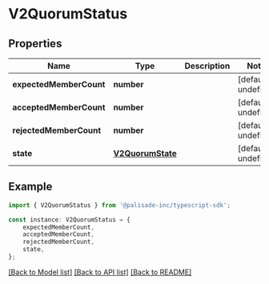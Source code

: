 # V2QuorumStatus


## Properties

Name | Type | Description | Notes
------------ | ------------- | ------------- | -------------
**expectedMemberCount** | **number** |  | [default to undefined]
**acceptedMemberCount** | **number** |  | [default to undefined]
**rejectedMemberCount** | **number** |  | [default to undefined]
**state** | [**V2QuorumState**](V2QuorumState.md) |  | [default to undefined]

## Example

```typescript
import { V2QuorumStatus } from '@palisade-inc/typescript-sdk';

const instance: V2QuorumStatus = {
    expectedMemberCount,
    acceptedMemberCount,
    rejectedMemberCount,
    state,
};
```

[[Back to Model list]](../README.md#documentation-for-models) [[Back to API list]](../README.md#documentation-for-api-endpoints) [[Back to README]](../README.md)
